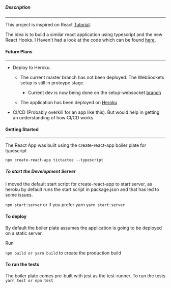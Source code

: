 ##### Description
---

This project is inspired on React [Tutorial](https://reactjs.org/tutorial/tutorial.html).

The idea is to build a similar react application using typescript and the new React Hooks. I Haven't had a look at the code which can be found [here](https://codepen.io/gaearon/pen/gWWZgR?editors=0010).


#### Future Plans 
---
-  Deploy to Heroku.
    - The current master branch has not been deployed. The WebSockets setup is still in protoype stage. 
        - Current dev is now being done on the setup-websocket [branch](https://github.com/themissingbracket/tictactoe/tree/setup-websocket)


    - The application has been deployed on [Heroku](https://mysterious-beach-68846.herokuapp.com/)
- CI/CD (Probably overkill for an app like this). But would help in getting an understanding of how CI/CD works.


#### Getting Started
----
The React App was built using the create-react-app boiler plate for typescript

`
   npx create-react-app tictactoe --typescript
`


##### To start the Development Server

I moved the default start script for create-react-app to start:server, as heroku by default runs the start script in package.json and that has led to some issues.

`
    npm start:server
`
or if you prefer yarn 
`
    yarn start:server
`

#### To deploy 

By default the boiler plate assumes the application is going to be deployed on a static server.

Run 

`
npm build or yarn build
`
to create the production build


#### To run the tests

The boiler plate comes pre-built with jest as the test-runner.
To run the tests
`
    yarn test or npm test
`
